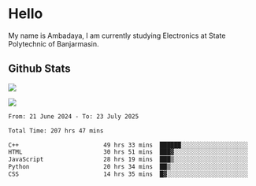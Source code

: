 # Hello

My name is Ambadaya, I am currently studying Electronics at State Polytechnic of Banjarmasin.

## Github Stats
![](https://komarev.com/ghpvc/?username=vorkey&color=41B883&style=for-the-badge)

![](https://readme-stat-vorkey.vercel.app/api/top-langs/?username=vorkey&theme=vue-dark&count_private=true&langs_count=6&size_weight=0.75&count_weight=0.25&layout=compact)

<!-- 
- 👯 I’m looking to collaborate on ... 
- 🤔 I’m looking for help with ...
- 💬 Ask me about ...
- 📫 How to reach me: ...
- 😄 Pronouns: ...
- ⚡ Fun fact: ... -->

<!--START_SECTION:waka-->

```txt
From: 21 June 2024 - To: 23 July 2025

Total Time: 207 hrs 47 mins

C++                        49 hrs 33 mins  ██████░░░░░░░░░░░░░░░░░░░   23.56 %
HTML                       30 hrs 51 mins  ███▓░░░░░░░░░░░░░░░░░░░░░   14.67 %
JavaScript                 28 hrs 19 mins  ███▒░░░░░░░░░░░░░░░░░░░░░   13.47 %
Python                     20 hrs 34 mins  ██▒░░░░░░░░░░░░░░░░░░░░░░   09.78 %
CSS                        14 hrs 35 mins  █▓░░░░░░░░░░░░░░░░░░░░░░░   06.94 %
```

<!--END_SECTION:waka-->
